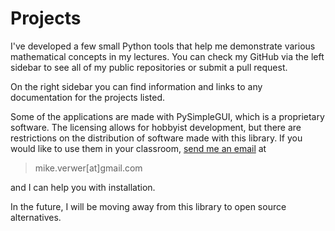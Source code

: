 # Projects

I've developed a few small Python tools that help me demonstrate various mathematical concepts in my lectures.  You can check my GitHub via the left sidebar to see all of my public repositories or submit a pull request.

On the right sidebar you can find information and links to any documentation for the projects listed.

Some of the applications are made with PySimpleGUI, which is a proprietary software.  The licensing allows for hobbyist development, but there are restrictions on the distribution of software made with this library.  If you would like to use them in your classroom, [send me an email](mailto:mike.verwer@gmail.com) at

> mike.verwer[at]gmail.com

and I can help you with installation.

In the future, I will be moving away from this library to open source alternatives.
